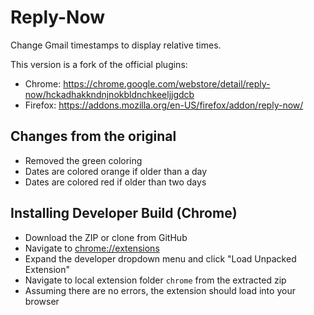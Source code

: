 Reply-Now
=========

Change Gmail timestamps to display relative times.

This version is a fork of the official plugins:

- Chrome: https://chrome.google.com/webstore/detail/reply-now/hckadhakkndnjnokbldnchkeeljjgdcb
- Firefox: https://addons.mozilla.org/en-US/firefox/addon/reply-now/

Changes from the original
-------------------------

- Removed the green coloring
- Dates are colored orange if older than a day
- Dates are colored red if older than two days


Installing Developer Build (Chrome)
-----------------------------------

- Download the ZIP or clone from GitHub
- Navigate to [chrome://extensions](chrome://extensions)
- Expand the developer dropdown menu and click "Load Unpacked Extension"
- Navigate to local extension folder `chrome` from the extracted zip
- Assuming there are no errors, the extension should load into your browser